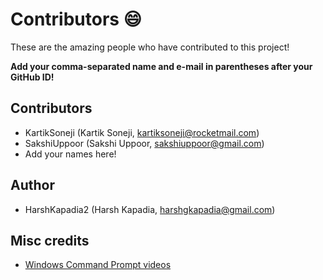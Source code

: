 # Contributors :smile:

These are the amazing people who have contributed to this project!

**Add your comma-separated name and e-mail in parentheses after your GitHub ID!**

## Contributors

-   KartikSoneji (Kartik Soneji, kartiksoneji@rocketmail.com)
-   SakshiUppoor (Sakshi Uppoor, sakshiuppoor@gmail.com)
-   Add your names here!

## Author

-   HarshKapadia2 (Harsh Kapadia, harshgkapadia@gmail.com)

## Misc credits

-   [Windows Command Prompt videos](https://www.youtube.com/watch?v=MBBWVgE0ewk&list=PL6gx4Cwl9DGDV6SnbINlVUd0o2xT4JbMu&index=1)
